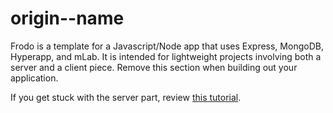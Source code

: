 # origin--name

Frodo is a template for a Javascript/Node app that uses Express, MongoDB, Hyperapp, and mLab. It is intended for lightweight projects involving both a server and a client piece. Remove this section when building out your application.

If you get stuck with the server part, review [this tutorial](https://medium.freecodecamp.org/building-a-simple-node-js-api-in-under-30-minutes-a07ea9e390d2).